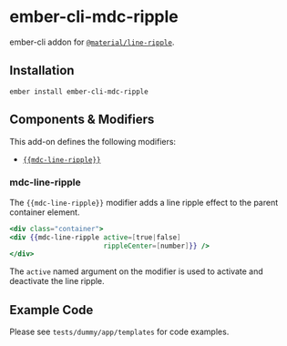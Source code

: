 ember-cli-mdc-ripple
======================

ember-cli addon for [`@material/line-ripple`](https://github.com/material-components/material-components-web/tree/master/packages/mdc-line-ripple).

Installation
------------

    ember install ember-cli-mdc-ripple
 
Components & Modifiers
---------------------------

This add-on defines the following modifiers:

* [`{{mdc-line-ripple}}`](#mdc-line-ripple)

### mdc-line-ripple

The `{{mdc-line-ripple}}` modifier adds a line ripple effect to the parent container element.

```handlebars
<div class="container">
<div {{mdc-line-ripple active=[true|false]
                       rippleCenter=[number]}} />
</div>

```

The `active` named argument on the modifier is used to activate and deactivate the line ripple.
    
Example Code
---------------

Please see `tests/dummy/app/templates` for code examples.

